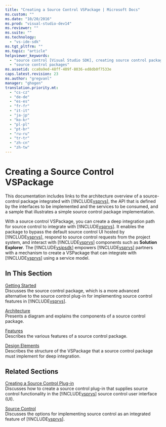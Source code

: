 ```yaml
---
title: "Creating a Source Control VSPackage | Microsoft Docs"
ms.custom: ""
ms.date: "10/20/2016"
ms.prod: "visual-studio-dev14"
ms.reviewer: ""
ms.suite: ""
ms.technology: 
  - "vs-ide-sdk"
ms.tgt_pltfrm: ""
ms.topic: "article"
helpviewer_keywords: 
  - "source control [Visual Studio SDK], creating source control packages"
  - "source control packages"
ms.assetid: cca0a9ed-48ff-409f-8036-ed8db0f7533e
caps.latest.revision: 23
ms.author: "gregvanl"
manager: "ghogen"
translation.priority.mt: 
  - "cs-cz"
  - "de-de"
  - "es-es"
  - "fr-fr"
  - "it-it"
  - "ja-jp"
  - "ko-kr"
  - "pl-pl"
  - "pt-br"
  - "ru-ru"
  - "tr-tr"
  - "zh-cn"
  - "zh-tw"
---
```

# Creating a Source Control VSPackage
This documentation includes links to the architecture overview of a source-control package integrated with [!INCLUDE[vsprvs](../code-quality/includes/vsprvs_md.md)], the API that is defined by the interfaces to be implemented and the services to be consumed, and a sample that illustrates a simple source control package implementation.  
  
 With a source control VSPackage, you can create a deep integration path for source control to integrate with [!INCLUDE[vsprvs](../code-quality/includes/vsprvs_md.md)]. It enables the package to bypass the default source control UI hosted by [!INCLUDE[vsprvs](../code-quality/includes/vsprvs_md.md)], respond to source control requests from the project system, and interact with [!INCLUDE[vsprvs](../code-quality/includes/vsprvs_md.md)] components such as **Solution Explorer**. The [!INCLUDE[vsipsdk](../extensibility/includes/vsipsdk_md.md)] empowers [!INCLUDE[vsprvs](../code-quality/includes/vsprvs_md.md)] partners with a mechanism to create a VSPackage that can integrate with [!INCLUDE[vsprvs](../code-quality/includes/vsprvs_md.md)] using a service model.  
  
## In This Section  
 [Getting Started](../extensibility-internals/getting-started-with-source-control-vspackages.md)  
 Discusses the source control package, which is a more advanced alternative to the source control plug-in for implementing source control features in [!INCLUDE[vsprvs](../code-quality/includes/vsprvs_md.md)].  
  
 [Architecture](../extensibility-internals/source-control-vspackage-architecture.md)  
 Presents a diagram and explains the components of a source control package.  
  
 [Features](../extensibility-internals/source-control-vspackage-features.md)  
 Describes the various features of a source control package.  
  
 [Design Elements](../extensibility-internals/source-control-vspackage-design-elements.md)  
 Describes the structure of the VSPackage that a source control package must implement for deep integration.  
  
## Related Sections  
 [Creating a Source Control Plug-in](../extensibility-internals/creating-a-source-control-plug-in.md)  
 Discusses how to create a source control plug-in that supplies source control functionality in the [!INCLUDE[vsprvs](../code-quality/includes/vsprvs_md.md)] source control user interface (UI).  
  
 [Source Control](../extensibility-internals/source-control.md)  
 Discusses the options for implementing source control as an integrated feature of [!INCLUDE[vsprvs](../code-quality/includes/vsprvs_md.md)].